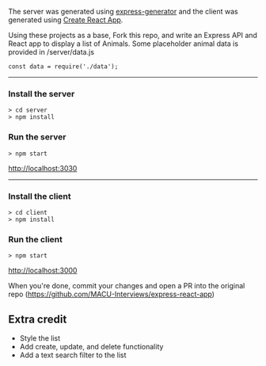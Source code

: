 The server was generated using [express-generator](https://expressjs.com/en/starter/generator.html) and the client was generated using [Create React App](https://github.com/facebook/create-react-app).

Using these projects as a base, Fork this repo, and write an Express API and React app to display a list of Animals. Some placeholder animal data is provided in /server/data.js 

```const data = require('./data');```

---
### Install the server 

    > cd server 
    > npm install
    
### Run the server

    > npm start

[http://localhost:3030](http://localhost:3030)

---
### Install the client

    > cd client
    > npm install

### Run the client

    > npm start

[http://localhost:3000](http://localhost:3000)

When you're done, commit your changes and open a PR into the original repo (https://github.com/MACU-Interviews/express-react-app)


## Extra credit
* Style the list
* Add create, update, and delete functionality
* Add a text search filter to the list
